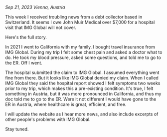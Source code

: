 ---
---

*Sep 21, 2023*
*Vienna, Austria*

This week I received troubling news from a debt collector based in Switzerland. It seems I owe John Muir Medical over $7,000 for a hospital visit that IMG Global will not cover.

Here's the full story.

In 2021 I went to California with my family. I bought travel insurance from IMG Global. During my trip I felt some chest pain and asked a doctor what to do. He took my blood pressure, asked some questions, and told me to go to the ER. Off I went.

The hospital submitted the claim to IMG Global. I assumed everything went fine from there. But it looks like IMG Global denied my claim. When I called IMG Global they said the hospital report showed I felt symptoms two weeks prior to my trip, which makes this a pre-existing condition. It's true, I felt something in Austria, but it was more pronounced in California, and thus my doc told me to go to the ER. Were it not different I would have gone to the ER in Austria, where healthcare is great, efficient, and free.

I will update the website as I hear more news, and also include excerpts of other people's problems with IMG Global.

Stay tuned.
